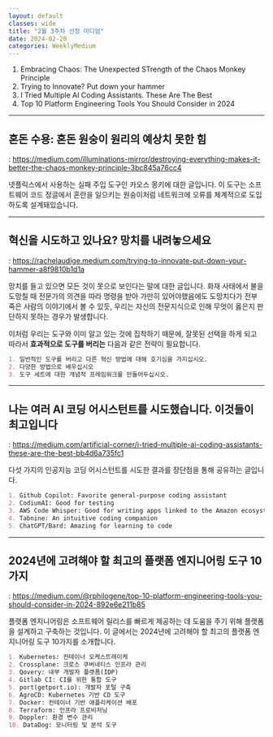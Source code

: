 ```yaml
---
layout: default
classes: wide
title: "2월 3주차 선정 미디엄"
date: 2024-02-20
categories: WeeklyMedium
---
```


1. Embracing Chaos: The Unexpected STrength of the Chaos Monkey Principle
2. Trying to Innovate? Put down your hammer
3. I Tried Multiple AI Coding Assistants. These Are The Best
4. Top 10 Platform Engineering Tools You Should Consider in 2024


---

## 혼돈 수용: 혼돈 원숭이 원리의 예상치 못한 힘

: <https://medium.com/illuminations-mirror/destroying-everything-makes-it-better-the-chaos-monkey-principle-3bc845a76cc4>

넷플릭스에서 사용하는 실패 주입 도구인 카오스 몽키에 대한 글입니다. 이 도구는 소프트웨어 코드 정글에서 혼란을 일으키는 원숭이처럼 네트워크에 오류를 체계적으로 도입하도록 설계돼있습니다.

---

## 혁신을 시도하고 있나요? 망치를 내려놓으세요

: <https://rachelaudige.medium.com/trying-to-innovate-put-down-your-hammer-a8f9810b1d1a>

망치를 들고 있으면 모든 것이 못으로 보인다는 말에 대한 글입니다. 화재 사태에서 불을 도망칠 때 전문가의 의견을 따라 명령을 받아 가만히 있어야했음에도 도망치다가 전부 죽은 사람의 이야기에서 볼 수 있듯, 우리는 자신의 전문지식으로 인해 무엇이 옳은지 판단하지 못하는 경우가 발생합니다.

이처럼 우리는 도구와 이미 알고 있는 것에 집착하기 때문에, 잘못된 선택을 하게 되고 따라서 **효과적으로 도구를 버리는** 다음과 같은 전략이 필요합니다.

```md
1. 일반적인 도구를 버리고 다른 혁신 방법에 대해 호기심을 가지십시오.
2. 다양한 방법으로 배우십시오
3. 도구 세트에 대한 개념적 프레임워크를 만들어두십시오.
```

---

## 나는 여러 AI 코딩 어시스턴트를 시도했습니다. 이것들이 최고입니다

: <https://medium.com/artificial-corner/i-tried-multiple-ai-coding-assistants-these-are-the-best-bb4d6a735fc1>

다섯 가지의 인공지능 코딩 어시스턴트를 시도한 결과를 장단점을 통해 공유하는 글입니다.

```md
1. Github Copilot: Favorite general-purpose coding assistant
2. CodiumAI: Good for testing
3. AWS Code Whisper: Good for writing apps linked to the Amazon ecosystem
4. Tabnine: An intuitive coding companion
5. ChatGPT/Bard: Amazing for learning to code
```

---

## 2024년에 고려해야 할 최고의 플랫폼 엔지니어링 도구 10가지

: <https://medium.com/@rphilogene/top-10-platform-engineering-tools-you-should-consider-in-2024-892e6e211b85>

플랫폼 엔지니어링은 소프트웨어 릴리스를 빠르게 제공하는 데 도움을 주기 위해 플랫폼을 설계하고 구축하는 것입니다. 이 글에서는 2024년에 고려해야 할 최고의 플랫폼 엔지니어링 도구 10가지를 소개합니다.

```md
1. Kubernetes: 컨테이너 오케스트레이케
2. Crossplane: 크로스 쿠버네티스 인프라 관리
3. Qovery: 내부 개발자 플랫폼(IDP)
4. Gitlab CI: CI를 위한 통합 도구
5. port(getport.io): 개발자 포털 구축
6. AgroCD: Kubernetes 기반 CD 도구
7. Docker: 컨테이너 기반 애플리케이션 배포
8. Terraform: 인프라 프로비저닝
9. Doppler: 환경 변수 관리
10. DataDog: 모니터링 및 분석 도구
```

